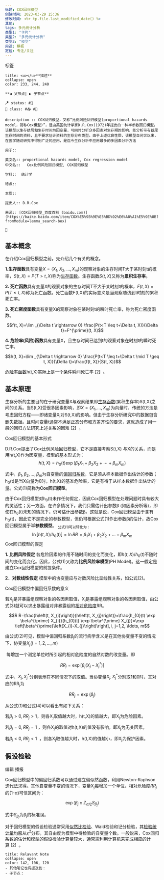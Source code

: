 ```yaml
---
标题: COX回归模型
创建时间: 2023-03-29 15:36
修改时间: <%+ tp.file.last_modified_date() %>
其他:
tags: 多元统计分析
类型1: "卡片"
类型2: "多元统计分析"
类型3: "模型"
用途: 模板
定位: 专注/关注
---
```

标签

```ad-info
title: <u></u>**描述**
collapse: open
color: 233, 244, 240

**◀️ 父节点| ▶️ 子节点** 

🪁 status: #🌸  
🎏 class: #📥 #📇  

description :: COX回归模型，又称“比例风险回归模型(proportional hazards model，简称Cox模型)”，是由英国统计学家D.R.Cox(1972)年提出的一种半参数回归模型。该模型以生存结局和生存时间为因变量，可同时分析众多因素对生存期的影响，能分析带有截尾生存时间的资料，且不要求估计资料的生存分布类型。由于上述优良性质，该模型自问世以来，在医学随访研究中得到广泛的应用，是迄今生存分析中应用最多的多因素分析方法

用于:: 

英文名:: proportional hazards model, Cox regression model
中文名::   Cox比例风险回归模型, COX回归模型

学科::  统计学

特点:: 

本质:: 

提出人:: D.R.Cox

来源:: [COX回归模型_百度百科 (baidu.com)](https://baike.baidu.com/item/COX%E5%9B%9E%E5%BD%92%E6%A8%A1%E5%9E%8B?fromModule=lemma_search-box)

📎

```

## 基本概念

在介绍Cox回归模型之前，先介绍几个有关的概念。

**1.生存函数**具有变量$X=\left(X_{1}, X_{2}, \ldots, X_{m}\right)$的观察对象的生存时间T大于某时刻t的概率，$S(t, X)=P(T>t, X)$称为[生存函数](https://baike.baidu.com/item/%E7%94%9F%E5%AD%98%E5%87%BD%E6%95%B0?fromModule=lemma_inlink)。生存函数$S(t, X)$又称为**累积生存率**。

**2. 死亡函数**具有变量X的观察对象的生存时间T不大于某时刻t的概率，$F(t, X)=P(T \leq t, X)$称为死亡函数。死亡函数F(t,X)的实际意义是当观察随访到t时刻的累积死亡率。

**3. 死亡密度函数**具有变量X的观察对象在某时刻t的瞬时死亡率，称为死亡密度函数。

$$f(t, X)=\lim _{\Delta t \rightarrow 0} \frac{P(t<T \leq t+\Delta t, X)}{\Delta t}=F^{\prime}(t, X)$$

**4. 危险率(风险)函数**具有变量X，且生存时间已达到t的观察对象在时刻t的瞬时死亡率，

$$h(t, X)=\lim _{\Delta t \rightarrow 0} \frac{P(t<T \leq t+\Delta t \mid T \geq t, X)}{\Delta t}=\frac{f(t, X)}{S(t, X)}$$

[危险率函数](https://baike.baidu.com/item/%E5%8D%B1%E9%99%A9%E7%8E%87%E5%87%BD%E6%95%B0?fromModule=lemma_inlink)h(t,X)实际上是一个条件瞬间死亡率 [2]  。

## 基本原理

生存分析的主要目的在于研究变量X与观察结果即[生存函数](https://baike.baidu.com/item/%E7%94%9F%E5%AD%98%E5%87%BD%E6%95%B0?fromModule=lemma_inlink)(累积生存率)S(t,X)之间的关系。当S(t,X)受很多因素影响，即$X=\left(X_{1}, \ldots, X_{m}\right)$为向量时，传统的方法是考虑回归方程——即诸变量X<sub>i</sub>对S(t,X)的影响。但由于生存分析研究中的数据包含删失数据。且时间变量t通常不满足正态分布和方差齐性的要求，这就造成了用一般的回归方法研究上述关系的困难 [2]  。

Cox回归模型的基本形式

D.R.Cox提出了Cox比例风险回归模型，它不是直接考察S(t,X) 与X的关系，而是用h(t,X)作为因变量，模型的基本形式为：
$$h(t, X)=h_{0}(t) \exp \left(\beta_{1} X_{1}+\beta_{2} X_{2}+\cdots+\beta_{m} X_{m}\right)$$

式中，$\beta_{1}, \beta_{2}, \ldots, \beta_{m}$为自变量的[偏回归系数](https://baike.baidu.com/item/%E5%81%8F%E5%9B%9E%E5%BD%92%E7%B3%BB%E6%95%B0/585287?fromModule=lemma_inlink)，它是须从样本数据作出估计的参数；h<sub>0</sub>(t)是当X向量为0时，h(t,X)的基准危险率，它是有待于从样本数据作出估计的量。公式(1)简称为**Cox回归模型**。

由于Cox回归模型对h<sub>0</sub>(t)未作任何假定，因此Cox回归模型在处理问题时具有较大的灵活性；另一方面，在许多情况下，我们只需估计出参数β (如因素分析等)，即使在h<sub>0</sub>(t)未知的情况下，仍可估计出参数β。这就是说，Cox回归模型由于含有h<sub>0</sub>(t)，因此它不是完全的参数模型，但仍可根据公式(1)作出参数β的估计，故Cox回归模型属于**半参数模型**。
<sub>
公式(1)可以转化为：</sub>
$$\ln \left[h(t, X) / h_{0}(t)\right]=\ln R R=\beta_{1} X_{1}+\beta_{2} X_{2}+\ldots+\beta_{m} X_{m}$$
Cox回归模型的假定

**1. 比例风险假定** 各危险因素的作用不随时间的变化而变化，即$h(t, X) / h_{0}(t)$不随时间的变化而变化。因此，公式(1)又称为**比例风险率模型**(PH Model)。这一假定是建立Cox回归模型的前提条件。

**2．对数线性假定** 模型中的协变量应与对数风险比呈线性关系，如公式(2)。

Cox回归模型中偏回归系数的意义

若X<sub>j</sub>是非暴露组观察对象的各因素取值，X<sub>i</sub>是暴露组观察对象的各因素取值，由公式(3)就可以求出暴露组对非暴露组的[相对危险度](https://baike.baidu.com/item/%E7%9B%B8%E5%AF%B9%E5%8D%B1%E9%99%A9%E5%BA%A6/6522377?fromModule=lemma_inlink)RR。

$$R R=\frac{h\left(t, X_{i}\right)}{h\left(t, X_{j}\right)}=\frac{h_{0}(t) \exp \beta^{\prime} X_{i}}{h_{0}(t) \exp \beta^{\prime} X_{j}}=\exp \left[\beta^{\prime}\left(X_{i}-X_{j}\right)\right], i, j=1,2, \ldots, m$$

由公式(2)可见，模型中偏回归系数β<sub>j</sub>的流行病学含义是在其他协变量不变的情况下，协变量$X_{j}(j=1,2, \ldots, m)$

 每增加一个测定单位时所引起的相对危险度的自然对数的改变量。即

$$R R_{j}=\exp \left[\beta_{j}\left(X_{j}-X_{j}^{*}\right)\right]$$

式中，$X_{j}, X_{j}^{*}$分别表示在不同情况下的取值。当协变量$X_{j}, X_{j}^{*}$分别取1和0时，其对应的RR<sub>j</sub>为

$$R R_{j}=\exp \left(\beta_{j}\right)$$

从公式(1)和公式(4)可以看出有如下关系：

若$\beta_{j}>0, R R_{j}>1$，则各X<sub>j</sub>取值越大时，h(t,X)的值越大，即X<sub>j</sub>为危险因素。

若$\beta_{j}=0, R R_{j}=1$ ，则各X<sub>j</sub>的取值对h(t,X)的值没有影响，即X<sub>j</sub>为无关因素。

若$\beta_{j}<0, R R_{j}<1$  ，则各X<sub>j</sub>取值越大时，h(t,X)的值越小，即X<sub>j</sub>为保护因素。

## 假设检验

编辑 播报

Cox回归模型中的偏回归系数可以通过建立偏似然函数，利用Newton-Raphson迭代法求得。其他自变量不变的情况下，变量X<sub>j</sub>每增加一个单位，相对危险度$R R_{j}$的(1-α)可信区间为：

$$\exp \left(\beta_{j} \pm Z_{\alpha / 2} S_{\beta_{j}}\right)$$

式中$S_{\beta_{j}}$为β<sub>j</sub>的标准误。

对于回归模型的假设检验通常采用[似然比检验](https://baike.baidu.com/item/%E4%BC%BC%E7%84%B6%E6%AF%94%E6%A3%80%E9%AA%8C/18278332?fromModule=lemma_inlink)、Wald检验和记分检验，其[检验统计量](https://baike.baidu.com/item/%E6%A3%80%E9%AA%8C%E7%BB%9F%E8%AE%A1%E9%87%8F/5850402?fromModule=lemma_inlink)均服从$\chi^{2}$分布，其自由度为模型中待检验的自变量个数。一般说来，Cox回归系数的估计和模型的假设检验计算量较大，通常需利用计算机来完成相应的计算 [2]  。

```ad-note
title: Relavant Note
collapse: open
color: 142, 106, 120
- 其他笔记也有提及到：
- 子节点：
```